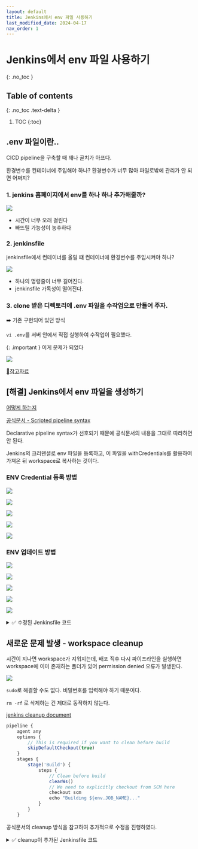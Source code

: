 ```yaml
---
layout: default
title: Jenkins에서 env 파일 사용하기
last_modified_date: 2024-04-17
nav_order: 1
---
```


# Jenkins에서 env 파일 사용하기
{: .no_toc }

## Table of contents
{: .no_toc .text-delta }

1. TOC
{:toc}

## .env 파일이란..

CICD pipeline을 구축할 때 꽤나 골치가 아프다.

환경변수를 컨테이너에 주입해야 하나? 환경변수가 너무 많아 파일로밖에 관리가 안 되면 어쩌지?

### 1. jenkins 홈페이지에서 env를 하나 하나 추가해줄까?

![](/attachment/2024/04/17/env-setting.png)

- 시간이 너무 오래 걸린다
- 빠뜨릴 가능성이 농후하다

### 2. jenkinsfile

jenkinsfile에서 컨테이너를 올릴 떄 컨테이너에 환경변수를 주입시켜야 하나?

![](/attachment/2024/04/17/jenkinsfile-docker.png)

- 하나의 명령줄이 너무 길어진다.
- jenkinsfile 가독성이 떨어진다.

### 3. clone 받은 디렉토리에 .env 파일을 수작업으로 만들어 주자.

➡️ 기존 구현되어 있던 방식

`vi .env`를 서버 안에서 직접 실행하여 수작업이 필요했다.

{: .important }
이게 문제가 되었다

![](/attachment/2024/04/17/github-issue.png)

[📍참고자료](https://community.jenkins.io/t/project-files-missing-out-from-jenkins-workspace/13213)

## [해결] Jenkins에서 env 파일을 생성하기

[어떻게 하는지](https://devops.stackexchange.com/questions/13085/how-to-update-env-file-in-production-while-jenkins-deployment)

[공식문서 - Scripted pipeline syntax](https://www.jenkins.io/doc/pipeline/steps/credentials-binding/#withcredentials-bind-credentials-to-variables)

Declarative pipeline syntax가 선호되기 때문에 공식문서의 내용을 그대로 따라하면 안 된다.

Jenkins의 크리덴셜로 env 파일을 등록하고, 이 파일을 withCredentials를 활용하여 가져온 뒤 workspace로 복사하는 것이다.

### ENV Credential 등록 방법

![](/attachment/2024/04/17/01update-env.png)

![](/attachment/2024/04/17/02update-env.png)

![](/attachment/2024/04/17/01create-env.png)

![](/attachment/2024/04/17/02create-env.png)

![](/attachment/2024/04/17/03create-env.png)

### ENV 업데이트 방법

![](/attachment/2024/04/17/01update-env.png)

![](/attachment/2024/04/17/02update-env.png)

![](/attachment/2024/04/17/03update-env.png)

![](/attachment/2024/04/17/04update-env.png)

![](/attachment/2024/04/17/05update-env.png)

<details>
<summary>✅ 수정된 Jenkinsfile 코드</summary>
<div markdown="1">

```
pipeline {
  agent any
  
  environment {
    DOCKER_REGISTRY_CREDENTIALS = '레지스트리이름'
    GITHUB_CREDENTIALS = '깃허브크리덴셜이름'
    app = ''
  }
  
  stages {

    stage('Prepare') {
      steps {
        script {
          // Copy secret environment file to workspace
          withCredentials([file(credentialsId: 'env', variable: 'mySecretEnvFile')]) {
            sh "cp $mySecretEnvFile $WORKSPACE"
          }
        }
      }
    }
    
    stage('Clone') {
      steps {
        // Clone repository
        git branch: 'main',
        credentialsId: "${env.GITHUB_CREDENTIALS}",
        url: '깃허브주소'
      }
    }
    
    stage('Build Image') {
      steps {
        // Build Docker image
        script {
            app = docker.build('이미지이름')
        }
      }
    }
    
    stage('Push Image') {
      steps {
        // Push Docker image
        script {
            docker.withRegistry('https://registry.hub.docker.com', "${env.DOCKER_REGISTRY_CREDENTIALS}") {
                app.push("${env.BUILD_NUMBER}")
                app.push("latest")
            }
        }
      }
    }
    
    stage('Deploy') {
      steps {
        // Deploy Docker container
        sh "docker container stop 컨테이너이름"
        sh "docker container prune -f"
        sh "docker run -d -p 호스트포트:컨테이너포트 --name 컨테이너이름 -v 볼륭이름:볼륨과연결할컨테이너경로 --restart=always 이미지이름"
      }
    }
  }
}
```

</div>
</details>

## 새로운 문제 발생 - workspace cleanup

시간이 지나면 workspace가 지워지는데, 배포 직후 다시 파이프라인을 실행하면 workspace에 이미 존재하는 폴더가 있어 permission denied 오류가 발생한다.

![](/attachment/2024/04/17/permission-denied.png)

`sudo`로 해결할 수도 없다. 비밀번호를 입력해야 하기 때문이다.

`rm -rf` 로 삭제하는 건 제대로 동작하지 않는다.

[jenkins cleanup document](https://github.com/jenkinsci/ws-cleanup-plugin)

```js
pipeline {
    agent any
    options {
        // This is required if you want to clean before build
        skipDefaultCheckout(true)
    }
    stages {
        stage('Build') {
            steps {
                // Clean before build
                cleanWs()
                // We need to explicitly checkout from SCM here
                checkout scm
                echo "Building ${env.JOB_NAME}..."
            }
        }
    }
```

공식문서의 cleanup 방식을 참고하여 추가적으로 수정을 진행하였다.

<details>
<summary>✅ cleanup이 추가된 Jenkinsfile 코드</summary>
<div markdown="1">

```
pipeline {
  agent any
  
  environment {
    DOCKER_REGISTRY_CREDENTIALS = '레지스트리이름'
    GITHUB_CREDENTIALS = '깃허브크리덴셜이름'
    app = ''
  }

  options {
    // This is required if you want to clean before build
    skipDefaultCheckout(true)
  }
  
  stages {

    stage('Prepare') {
      steps {
        // Clean before build
        cleanWs()
        // We need to explicitly checkout from SCM here
        checkout scm
        script {
          // Copy secret environment file to workspace
          withCredentials([file(credentialsId: 'env', variable: 'mySecretEnvFile')]) {
            sh "cp $mySecretEnvFile $WORKSPACE"
          }
        }
      }
    }
    
    stage('Clone') {
      steps {
        // Clone repository
        git branch: 'main',
        credentialsId: "${env.GITHUB_CREDENTIALS}",
        url: '깃허브주소'
      }
    }
    
    stage('Build Image') {
      steps {
        // Build Docker image
        script {
            app = docker.build('pirogramming/homepage')
        }
      }
    }
    
    stage('Push Image') {
      steps {
        // Push Docker image
        script {
            docker.withRegistry('https://registry.hub.docker.com', "${env.DOCKER_REGISTRY_CREDENTIALS}") {
                app.push("${env.BUILD_NUMBER}")
                app.push("latest")
            }
        }
      }
    }
    
    stage('Deploy') {
      steps {
        // Deploy Docker container
        sh "docker container stop 컨테이너이름"
        sh "docker container prune -f"
        sh "docker run -d -p 호스트포트:컨테이너포트 --name 컨테이너이름 -v 볼륨이름:볼륨과연결할컨테이너경로 --restart=always 이미지이름"
      }
    }
  }
}
```

</div>
</details>